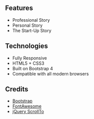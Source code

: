 ## Features 

- Professional Story
- Personal Story
- The Start-Up Story

## Technologies

-  Fully Responsive
-  HTML5 + CSS3
-  Built on Bootstrap 4
-  Compatible with all modern browsers

## Credits
- [Bootstrap](http://getbootstrap.com/)
- [FontAwesome](http://fortawesome.github.io/Font-Awesome/)
- [jQuery ScrollTo](http://flesler.blogspot.co.uk/2007/10/jqueryscrollto.html)
